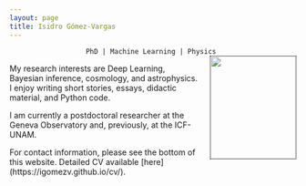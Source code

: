 ```yaml
---
layout: page
title: Isidro Gómez-Vargas
---
```


<div align="center"><code>PhD | Machine Learning | Physics </code></div>

<!-- ![Figura](https://igomezv.github.io/assets/img/collage1.png){: .mx-auto.d-block :} -->						
 

<style>
img {
  float: right;
  border: 1px dotted black;
  margin: 0px 0px 15px 20px;
}
</style>


<img src="https://igomezv.github.io/assets/img/isidroBN.png" width="150" height="180">

<p>
  My research interests are Deep Learning, Bayesian inference, cosmology, and astrophysics. I enjoy writing short stories, essays, didactic material, and Python code.
</p>


<p>
I am currently a postdoctoral researcher at the Geneva Observatory and, previously, at the ICF-UNAM. 
</p>


<p>
  For contact information, please see the bottom of this website. Detailed CV available [here](https://igomezv.github.io/cv/).
</p>

